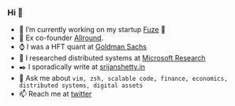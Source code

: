 ### Hi 👋
- 🔭 I’m currently working on my startup [Fuze](https://fuze.finance) :rocket:
- 📖 Ex co-founder [Allround](https://allroundclub.com).
- :watch: I was a HFT quant at [Goldman Sachs](https://www.goldmansachs.com/)
- :microscope: I researched distributed systems at [Microsoft Research](https://microsoft.com)
- :black_nib: I sporadically write at [srijanshetty.in](https://srijanshetty.in)
- 💬 Ask me about `vim, zsh, scalable code, finance, economics, distributed systems, digital assets`
- 📫 Reach me at [twitter](https://twitter.com/srijanshetty)
